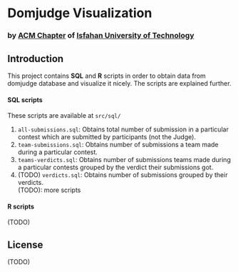 # Domjudge Visualization
### by [ACM Chapter](http://cereg.iut.ac.ir) of [Isfahan University of Technology](http://iut.ac.ir)

## Introduction
This project contains **SQL** and **R** scripts in order to obtain data from domjudge database and visualize it nicely. The scripts are explained further.

#### SQL scripts
These scripts are available at `src/sql/`

1. `all-submissions.sql`: Obtains total number of submission in a particular contest which are submitted by participants (not the Judge).  
2. `team-submissions.sql`: Obtains number of submissions a team made during a particular contest.  
3. `teams-verdicts.sql`: Obtains number of submissions teams made during a particular contests grouped by the verdict their submissions got.  
4. (TODO) `verdicts.sql`: Obtains number of submissions grouped by their verdicts.  
(TODO): more scripts

#### R scripts
(TODO)

## License
(TODO)
